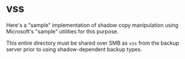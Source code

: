 # vss

Here's a "sample" implementation of shadow copy manipulation using Microsoft's "sample" utilities for this purpose.

This entire directory must be shared over SMB as `vss` from the backup server prior to using shadow-dependent backup types.

